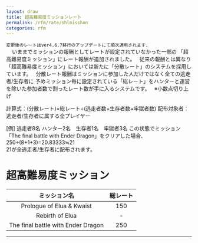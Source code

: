 ```yaml
---
layout: draw
title: 超高難易度ミッションレート
permalink: /rfm/rate/shlmisshon
categories: rfm
---
```


<code class="highlighter-rouge">変更後のレートはver4.6.7移行のアップデートにて順次適用されます. </code>
 
  
いままでミッションの報酬としてレートが設定されていなかった一部の
「超高難易度ミッション」にレート報酬が追加されました。  
従来の報酬とは異なり「超高難易度ミッション」においては新たに「分散レート」のシステムを採用しています。
  
分散レート報酬はミッションに参加した人だけではなく全ての逃走者/生存者に
予めミッション毎に設定されている「総レート」をハンターと運営を除いた参加者数で割ったレート数が手に入るシステムです。  
※小数点切り上げ  
  
計算式：(分散レート)=総レート÷(逃走者数+生存者数+牢獄者数)
配布対象者：逃走者/生存者に属する全プレイヤー 
  
  
[例]
逃走者8名 ハンター2名　生存者1名　牢獄者3名
この状態でミッション「The final battle with Ender Dragon」をクリアした場合、
250÷(8+1+3)=20.83333≒21  
21が全逃走者/生存者に配布されます。

# 超高難易度ミッション  
  
|ミッション名| 総レート |
| :-----------: |:-------------:|
| Prologue of Elua & Kwaist | 150 |
| Rebirth of Elua | - |
| The final battle with Ender Dragon | 250 |

---------------------------------
